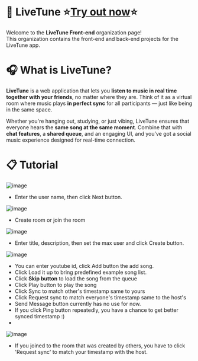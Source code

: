 # 🎵 LiveTune ⭐[Try out now](https://sootation.synology.me:8001/)⭐

Welcome to the **LiveTune Front-end** organization page!  
This organization contains the front-end and back-end projects for the LiveTune app.

# 🎧 What is LiveTune?

**LiveTune** is a web application that lets you **listen to music in real time together with your friends**, no matter where they are. Think of it as a virtual room where music plays **in perfect sync** for all participants — just like being in the same space.

Whether you're hanging out, studying, or just vibing, LiveTune ensures that everyone hears the **same song at the same moment**. Combine that with **chat features**, a **shared queue**, and an engaging UI, and you’ve got a social music experience designed for real-time connection.

# 📋 Tutorial

![image](https://github.com/user-attachments/assets/580bd12a-b3f6-4dd1-b4f6-7bac1f007f5b)
- Enter the user name, then click Next button.

![image](https://github.com/user-attachments/assets/21b49082-bbd2-4722-bf98-1797f0cc3156)
- Create room or join the room

![image](https://github.com/user-attachments/assets/ea1ed312-73af-4062-b6b8-0f9bf3063e68)
- Enter title, description, then set the max user and click Create button.

![image](https://github.com/user-attachments/assets/437e8914-60a9-4c96-ac49-4b99a5c3aeda)
- You can enter youtube id, click Add button the add song.
- Click Load it up to bring predefined example song list.
- Click **Skip button** to load the song from the queue
- Click Play button to play the song
- Click Sync to match other's timestamp same to yours
- Click Request sync to match everyone's timestamp same to the host's
- Send Message button currently has no use for now.
- If you click Ping button repeatedly, you have a chance to get better synced timestamp :)
- 
![image](https://github.com/user-attachments/assets/52d3983c-a1b1-4b27-9a0b-9b43d510c51d)
- If you joined to the room that was created by others, you have to click 'Request sync' to match your timestamp with the host.
